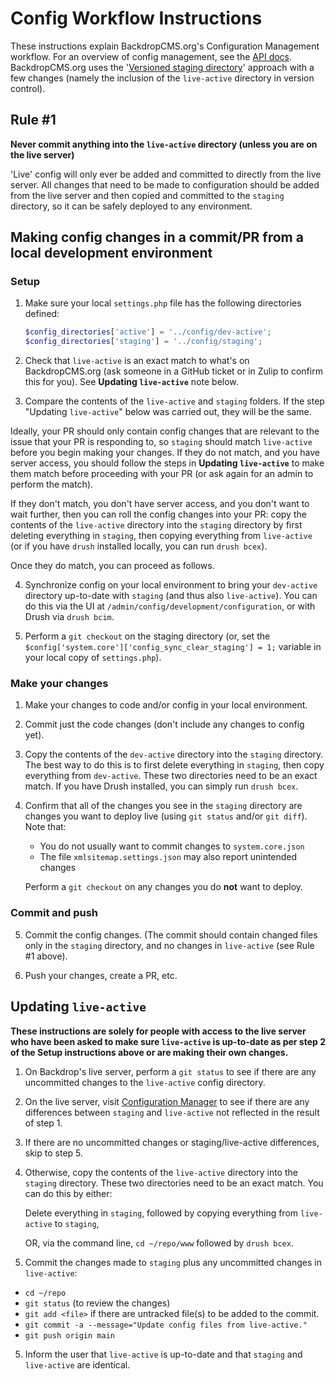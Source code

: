 # Config Workflow Instructions

These instructions explain BackdropCMS.org's Configuration Management workflow.
For an overview of config management, see the
[API docs](https://api.backdropcms.org/documentation/working-configuration).
BackdropCMS.org uses the
'[Versioned staging directory](https://api.backdropcms.org/documentation/versioned-staging-directory)'
approach with a few changes (namely the inclusion of the `live-active` directory
in version control).

## Rule #1

**Never commit anything into the `live-active` directory (unless you are on the live server)**

'Live' config will only ever be added and committed to directly from the live
server. All changes that need to be made to configuration should be added from
the live server and then copied and committed to the `staging` directory, so it can be
safely deployed to any environment.

## Making config changes in a commit/PR from a local development environment

### Setup

1. Make sure your local `settings.php` file has the following directories
   defined:

   ```php
   $config_directories['active'] = '../config/dev-active';
   $config_directories['staging'] = '../config/staging';
   ```

2. Check that `live-active` is an exact match to what's on BackdropCMS.org (ask
   someone in a GitHub ticket or in Zulip to confirm this for you). See
   **Updating `live-active`** note below.

3. Compare the contents of the `live-active` and `staging` folders. If the step
  "Updating `live-active`" below was carried out, they will be the same.
  
Ideally, your PR should only contain config changes that are relevant to the issue that your PR is responding to, so `staging` should match `live-active` before you begin making your changes. If they do not match, and you have server access, you should follow the steps in **Updating `live-active`** to make them match before proceeding with your PR (or ask again for an admin to perform the match).

If they don't match, you don't have server access, and you don't want to wait further, then you can roll the config changes into your PR: copy the contents of the `live-active` directory into the `staging` directory by first deleting everything in `staging`, then copying everything from `live-active` (or if you have `drush` installed locally, you can run `drush bcex`). 

Once they do match, you can proceed as follows.

4. Synchronize config on your local environment to bring your `dev-active`
   directory up-to-date with `staging` (and thus also `live-active`). You can do
   this via the UI at `/admin/config/development/configuration`, or with Drush
   via `drush bcim`.

5. Perform a `git checkout` on the staging directory (or, set the `$config['system.core']['config_sync_clear_staging'] = 1;` variable in your local copy of `settings.php`).

### Make your changes

1. Make your changes to code and/or config in your local environment.

2. Commit just the code changes (don't include any changes to config yet).

3. Copy the contents of the `dev-active` directory into the `staging` directory.
   The best way to do this is to first delete everything in `staging`, then copy
   everything from `dev-active`. These two directories need to be an exact
   match. If you have Drush installed, you can simply run `drush bcex`.

4. Confirm that all of the changes you see in the `staging` directory are
   changes you want to deploy live (using `git status` and/or `git diff`). Note
   that:

   - You do not usually want to commit changes to `system.core.json`
   - The file `xmlsitemap.settings.json` may also report unintended changes

   Perform a `git checkout` on any changes you do **not** want to deploy.

### Commit and push

5. Commit the config changes. (The commit should contain changed files only in the
  `staging` directory, and no changes in `live-active` (see Rule #1 above).

6. Push your changes, create a PR, etc.

## Updating `live-active`

**These instructions are solely for people with access to the live server who
have been asked to make sure `live-active` is up-to-date as per step 2 of the
Setup instructions above or are making their own changes.**

1. On Backdrop's live server, perform a `git status` to see if there are any
   uncommitted changes to the `live-active` config directory.

2. On the live server, visit [Configuration Manager](https://backdropcms.org/admin/config/development/configuration) to
  see if there are any differences between `staging` and `live-active` not
  reflected in the result of step 1.

2. If there are no uncommitted changes or staging/live-active differences, skip
  to step 5.

3. Otherwise, copy the contents of the `live-active` directory into the `staging`
   directory. These two directories need to be an exact match. You can do this by either:
   
   Delete everything in `staging`, followed by copying everything from `live-active` to `staging`,

   OR, via the command line, `cd ~/repo/www` followed by `drush bcex`.

4. Commit the changes made to `staging` plus any uncommitted changes in `live-active`:
  * `cd ~/repo`
  * `git status` (to review the changes)
  * `git add <file>` if there are untracked file(s) to be added to the commit.
  * `git commit -a --message="Update config files from live-active."`
  * `git push origin main`


5. Inform the user that `live-active` is up-to-date and that `staging` and `live-active` are identical.


